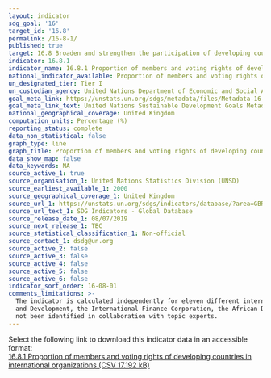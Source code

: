 ```yaml
---
layout: indicator
sdg_goal: '16'
target_id: '16.8'
permalink: /16-8-1/
published: true
target: 16.8 Broaden and strengthen the participation of developing countries in the institutions of global governance
indicator: 16.8.1
indicator_name: 16.8.1 Proportion of members and voting rights of developing countries in international organizations
national_indicator_available: Proportion of members and voting rights of developing countries in international organisations
un_designated_tier: Tier I
un_custodian_agency: United Nations Department of Economic and Social Affairs (DESA)/Financing for Development Office (FFDO)
goal_meta_link: https://unstats.un.org/sdgs/metadata/files/Metadata-16-08-01.pdf
goal_meta_link_text: United Nations Sustainable Development Goals Metadata (PDF 1.3 MB)
national_geographical_coverage: United Kingdom
computation_units: Percentage (%)
reporting_status: complete
data_non_statistical: false
graph_type: line
graph_title: Proportion of members and voting rights of developing countries in international organisations
data_show_map: false
data_keywords: NA
source_active_1: true
source_organisation_1: United Nations Statistics Division (UNSD)
source_earliest_available_1: 2000
source_geographical_coverage_1: United Kingdom
source_url_1: https://unstats.un.org/sdgs/indicators/database/?area=GBR
source_url_text_1: SDG Indicators - Global Database
source_release_date_1: 08/07/2019
source_next_release_1: TBC
source_statistical_classification_1: Non-official
source_contact_1: dsdg@un.org
source_active_2: false
source_active_3: false
source_active_4: false
source_active_5: false
source_active_6: false
indicator_sort_order: 16-08-01
comments_limitations: >-
  The indicator is calculated independently for eleven different international institutions - The United Nations General Assembly, the United Nations Security Council, the United Nations Economic and Social Council, the International Monetary Fund, the International Bank for Reconstruction
  and Development, the International Finance Corporation, the African Development Bank, the Asian Development Bank, the Inter-American Development Bank, the World Trade Organisation, and the Financial Stability Board. Data follows the UN specification for this indicator. This indicator has
  not been identified in collaboration with topic experts.
---
```

Select the following link to download this indicator data in an accessible format:<br>[16.8.1 Proportion of members and voting rights of developing countries in international organizations (CSV 17.192 kB)](https://sustainabledevelopment-uk.github.io/sdg-data/data/16-8-1.csv)